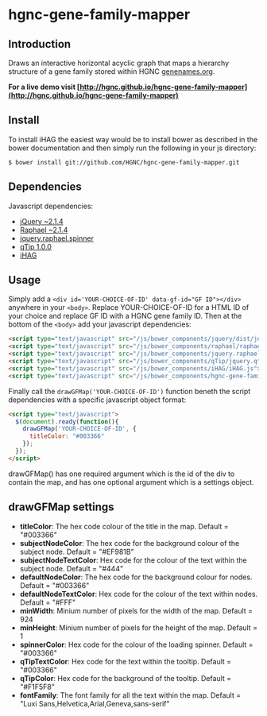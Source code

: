 # hgnc-gene-family-mapper
## Introduction 
Draws an interactive horizontal acyclic graph that maps a hierarchy structure of a gene family stored within HGNC [genenames.org](http://www.genenames.org).

**For a live demo visit [http://hgnc.github.io/hgnc-gene-family-mapper](http://hgnc.github.io/hgnc-gene-family-mapper)**

## Install
To install iHAG the easiest way would be to install bower as described in the bower documentation and then simply run the following in your js directory:
```shell
$ bower install git://github.com/HGNC/hgnc-gene-family-mapper.git
```

## Dependencies
Javascript dependencies:
- [jQuery ~2.1.4](https://github.com/jquery/jquery)
- [Raphael ~2.1.4](https://github.com/DmitryBaranovskiy/raphael)
- [jquery.raphael.spinner](https://github.com/hunterae/jquery.raphael.spinner)
- [qTip 1.0.0](https://github.com/taballa/qTip)
- [iHAG](https://github.com/HGNC/iHAG)

## Usage
Simply add a `<div id='YOUR-CHOICE-OF-ID' data-gf-id="GF ID"></div>` anywhere in your `<body>`.
Replace YOUR-CHOICE-OF-ID for a HTML ID of your choice and replace GF ID with a HGNC gene family ID. Then at the bottom of the `<body>` add your javascript dependencies:
```html
<script type="text/javascript" src="/js/bower_components/jquery/dist/jquery.min.js"></script>
<script type="text/javascript" src="/js/bower_components/raphael/raphael-min.js"></script>
<script type="text/javascript" src="/js/bower_components/jquery.raphael.spinner/jquery.raphael.spinner.js"></script>
<script type="text/javascript" src="/js/bower_components/qTip/jquery.qtip.min.js"></script>
<script type="text/javascript" src="/js/bower_components/iHAG/iHAG.js"></script>
<script type="text/javascript" src="/js/bower_components/hgnc-gene-family-mapper/hgnc-gene-family-mapper.js"></script>
```
Finally call the `drawGFMap('YOUR-CHOICE-OF-ID')` function beneth the script dependencies with a specific javascript object format:
```html
<script type="text/javascript">
  $(document).ready(function(){
    drawGFMap('YOUR-CHOICE-OF-ID', {
      titleColor: "#003366"
    });
  });
</script>
```
drawGFMap() has one required argument which is the id of the div to contain the map, and has one optional argument which is a settings object.

## drawGFMap settings
- **titleColor**: The hex code colour of the title in the map. Default = "#003366"
- **subjectNodeColor**: The hex code for the background colour of the subject node. Default = "#EF981B"
- **subjectNodeTextColor**: Hex code for the colour of the text within the subject node. Default = "#444"
- **defaultNodeColor**: The hex code for the background colour for nodes. Default = "#003366"
- **defaultNodeTextColor**: Hex code for the colour of the text within nodes. Default = "#FFF"
- **minWidth**: Minium number of pixels for the width of the map. Default = 924
- **minHeight**: Minium number of pixels for the height of the map. Default = 1
- **spinnerColor**: Hex code for the colour of the loading spinner. Default = "#003366"
- **qTipTextColor**: Hex code for the text within the tooltip. Default = "#003366"
- **qTipColor**: Hex code for the background of the tooltip. Default = "#F1F5F8"
- **fontFamily**: The font family for all the text within the map. Default = "Luxi Sans,Helvetica,Arial,Geneva,sans-serif"
